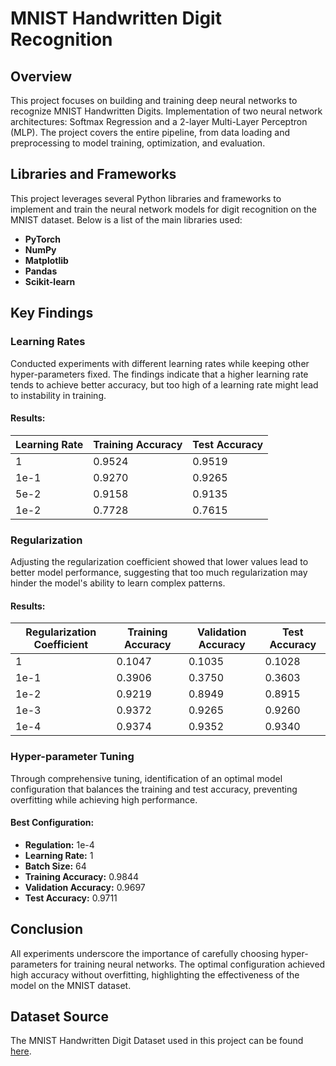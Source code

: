 # MNIST Handwritten Digit Recognition

## Overview
This project focuses on building and training deep neural networks to recognize MNIST Handwritten Digits. Implementation of two neural network architectures: 
Softmax Regression and a 2-layer Multi-Layer Perceptron (MLP). The project covers the entire pipeline, from data loading and preprocessing to model training, optimization, and evaluation.

## Libraries and Frameworks

This project leverages several Python libraries and frameworks to implement and train the neural network models for digit recognition on the MNIST dataset. Below is a list of the main libraries used:

- **PyTorch**
- **NumPy**
- **Matplotlib**
- **Pandas**
- **Scikit-learn**

## Key Findings

### Learning Rates

Conducted experiments with different learning rates while keeping other hyper-parameters fixed. The findings indicate that a higher learning rate tends to achieve better accuracy, but too high of a learning rate might lead to instability in training.

#### Results:

| Learning Rate | Training Accuracy | Test Accuracy |
|---------------|-------------------|---------------|
| 1             | 0.9524            | 0.9519        |
| 1e-1          | 0.9270            | 0.9265        |
| 5e-2          | 0.9158            | 0.9135        |
| 1e-2          | 0.7728            | 0.7615        |

### Regularization

Adjusting the regularization coefficient showed that lower values lead to better model performance, suggesting that too much regularization may hinder the model's ability to learn complex patterns.

#### Results:

| Regularization Coefficient | Training Accuracy | Validation Accuracy | Test Accuracy |
|----------------------------|-------------------|---------------------|---------------|
| 1                          | 0.1047            | 0.1035              | 0.1028        |
| 1e-1                       | 0.3906            | 0.3750              | 0.3603        |
| 1e-2                       | 0.9219            | 0.8949              | 0.8915        |
| 1e-3                       | 0.9372            | 0.9265              | 0.9260        |
| 1e-4                       | 0.9374            | 0.9352              | 0.9340        |

### Hyper-parameter Tuning

Through comprehensive tuning, identification of an optimal model configuration that balances the training and test accuracy, preventing overfitting while achieving high performance.

#### Best Configuration:

- **Regulation:** 1e-4
- **Learning Rate:** 1
- **Batch Size:** 64
- **Training Accuracy:** 0.9844
- **Validation Accuracy:** 0.9697
- **Test Accuracy:** 0.9711

## Conclusion

All experiments underscore the importance of carefully choosing hyper-parameters for training neural networks. The optimal configuration achieved high accuracy without overfitting, highlighting the effectiveness of the model on the MNIST dataset.

## Dataset Source

The MNIST Handwritten Digit Dataset used in this project can be found [here](http://yann.lecun.com/exdb/mnist/).

